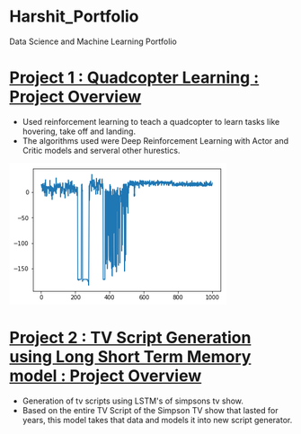 # Harshit_Portfolio
Data Science and Machine Learning Portfolio


# [Project 1 : Quadcopter Learning : Project Overview](https://github.com/harshitw/Quadcopter-project-)
* Used reinforcement learning to teach a quadcopter to learn tasks like hovering, take off and landing.
* The algorithms used were Deep Reinforcement Learning with Actor and Critic models and serveral other hurestics.

![](/images/Unknown.png)

# [Project 2 : TV Script Generation using Long Short Term Memory model : Project Overview](https://github.com/harshitw/TV-SCRIPT-GENERATION)
* Generation of tv scripts using LSTM's of simpsons tv show.
* Based on the entire TV Script of the Simpson TV show that lasted for years, this model takes that data and models it into new script generator.
